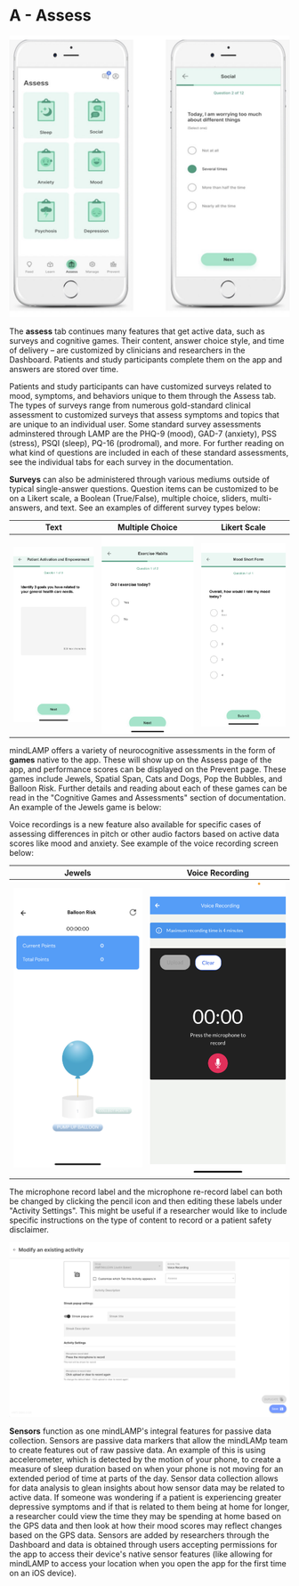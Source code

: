 # A - Assess

![](assets/assess.png)

The **assess** tab continues many features that get active data, such as surveys and cognitive games. Their content, answer choice style, and time of delivery – are customized by clinicians and researchers in the Dashboard. Patients and study participants complete them on the app and answers are stored over time.

Patients and study participants can have customized surveys related to mood, symptoms, and behaviors unique to them through the Assess tab. The types of surveys range from numerous gold-standard clinical assessment to customized surveys that assess symptoms and topics that are unique to an individual user. Some standard survey assessments adminstered through LAMP are the PHQ-9 (mood), GAD-7 (anxiety), PSS (stress), PSQI (sleep), PQ-16 (prodromal), and more. For further reading on what kind of questions are included in each of these standard assessments, see the individual tabs for each survey in the documentation. 

**Surveys** can also be administered through various mediums outside of typical single-answer questions. Question items can be customized to be on a Likert scale, a Boolean (True/False), multiple choice, sliders, multi-answers, and text. See an examples of different survey types below:

| Text    | Multiple Choice | Likert Scale |
| ----------- | ----------- | ----------- |
| ![](assets/assess2.png)      | ![](assets/assess3.png) |![](assets/assess4.png)  |

mindLAMP offers a variety of neurocognitive assessments in the form of **games** native to the app. These will show up on the Assess page of the app, and performance scores can be displayed on the Prevent page. These games include Jewels, Spatial Span, Cats and Dogs, Pop the Bubbles, and Balloon Risk. Further details and reading about each of these games can be read in the "Cognitive Games and Assessments" section of documentation. An example of the Jewels game is below:

Voice recordings is a new feature also available for specific cases of assessing differences in pitch or other audio factors based on active data scores like mood and anxiety. See example of the voice recording screen below:

| Jewels    | Voice Recording |
| ----------- | ----------- | 
| ![](assets/assess5.png)     | ![](assets/assess6.png) |

The microphone record label and the microphone re-record label can both be changed by clicking the pencil icon and then editing these labels under "Activity Settings". This might be useful if a researcher would like to include specific instructions on the type of content to record or a patient safety disclaimer.

![](assets/voicerecordingdocs3.3.2022.png)

**Sensors** function as one mindLAMP's integral features for passive data collection. Sensors are passive data markers that allow the mindLAMp team to create features out of raw passive data. An example of this is using accelerometer, which is detected by the motion of your phone, to create a measure of sleep duration based on when your phone is not moving for an extended period of time at parts of the day. Sensor data collection allows for data analysis to glean insights about how sensor data may be related to active data. If someone was wondering if a patient is experiencing greater depressive symptoms and if that is related to them being at home for longer, a researcher could view the time they may be spending at home based on the GPS data and then look at how their mood scores may reflect changes based on the GPS data. Sensors are added by researchers through the Dashboard and data is obtained through users accepting permissions for the app to access their device's native sensor features (like allowing for mindLAMP to access your location when you open the app for the first time on an iOS device). 
